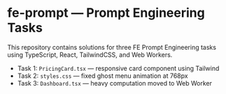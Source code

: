 # fe-prompt — Prompt Engineering Tasks

This repository contains solutions for three FE Prompt Engineering tasks using TypeScript, React, TailwindCSS, and Web Workers.

- Task 1: `PricingCard.tsx` — responsive card component using Tailwind
- Task 2: `styles.css` — fixed ghost menu animation at 768px
- Task 3: `Dashboard.tsx` — heavy computation moved to Web Worker
